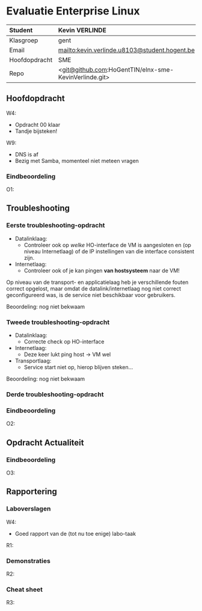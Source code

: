 # Evaluatie Enterprise Linux

| Student       | Kevin VERLINDE                                        |
|:--------------|:------------------------------------------------------|
| Klasgroep     | gent                                                  |
| Email         | <mailto:kevin.verlinde.u8103@student.hogent.be>       |
| Hoofdopdracht | SME                                                   |
| Repo          | <git@github.com:HoGentTIN/elnx-sme-KevinVerlinde.git> |

## Hoofdopdracht

W4:

- Opdracht 00 klaar
- Tandje bijsteken!

W9:

- DNS is af
- Bezig met Samba, momenteel niet meteen vragen

### Eindbeoordeling

O1: <BEOORDELING>

## Troubleshooting

### Eerste troubleshooting-opdracht

- Datalinklaag:
    - Controleer ook op *welke* HO-interface de VM is aangesloten en (op niveau Internetlaag) of de IP instellingen van die interface consistent zijn.
- Internetlaag:
    - Controleer ook of je kan pingen **van hostsysteem** naar de VM!

Op niveau van de transport- en applicatielaag heb je verschillende fouten correct opgelost, maar omdat de datalink/internetlaag nog niet correct geconfigureerd was, is de service niet beschikbaar voor gebruikers.

Beoordeling: nog niet bekwaam

### Tweede troubleshooting-opdracht

- Datalinklaag:
    - Correcte check op HO-interface
- Internetlaag:
    - Deze keer lukt ping host -> VM wel
- Transportlaag:
    - Service start niet op, hierop blijven steken...

Beoordeling: nog niet bekwaam

### Derde troubleshooting-opdracht

### Eindbeoordeling

O2: <BEOORDELING>

## Opdracht Actualiteit

### Eindbeoordeling

O3: <BEOORDELING>

## Rapportering

### Laboverslagen

W4:

- Goed rapport van de (tot nu toe enige) labo-taak

R1: <BEOORDELING>

### Demonstraties

R2: <BEOORDELING>

### Cheat sheet

R3: <BEOORDELING>
